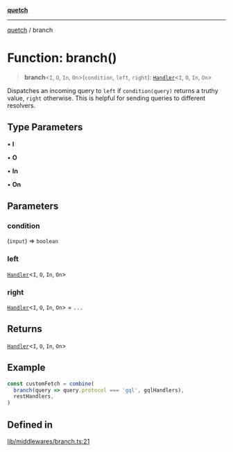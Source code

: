 [**quetch**](../README.md)

***

[quetch](../README.md) / branch

# Function: branch()

> **branch**\<`I`, `O`, `In`, `On`\>(`condition`, `left`, `right`): [`Handler`](../type-aliases/Handler.md)\<`I`, `O`, `In`, `On`\>

Dispatches an incoming query to `left` if `condition(query)` returns a truthy value, `right` otherwise. This is helpful for sending queries to different resolvers.

## Type Parameters

• **I**

• **O**

• **In**

• **On**

## Parameters

### condition

(`input`) => `boolean`

### left

[`Handler`](../type-aliases/Handler.md)\<`I`, `O`, `In`, `On`\>

### right

[`Handler`](../type-aliases/Handler.md)\<`I`, `O`, `In`, `On`\> = `...`

## Returns

[`Handler`](../type-aliases/Handler.md)\<`I`, `O`, `In`, `On`\>

## Example

```typescript
const customFetch = combine(
  branch(query => query.protocol === 'gql', gqlHandlers),
  restHandlers,
)
```

## Defined in

[lib/middlewares/branch.ts:21](https://github.com/nevoland/quetch/blob/3b1cd3aac672a1a4d2ad52892d4fa09995f51627/lib/middlewares/branch.ts#L21)
